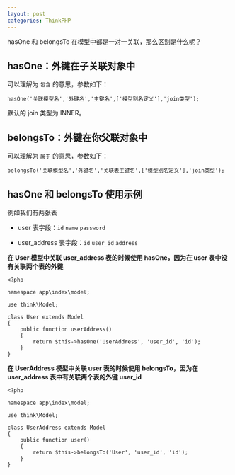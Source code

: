 ```yaml
---
layout: post
categories: ThinkPHP
---
```


hasOne 和 belongsTo 在模型中都是一对一关联，那么区别是什么呢？

## hasOne：外键在子关联对象中

可以理解为 `包含` 的意思，参数如下：

```
hasOne('关联模型名','外键名','主键名',['模型别名定义'],'join类型');
```

默认的 join 类型为 INNER。

## belongsTo：外键在你父联对象中

可以理解为 `属于` 的意思，参数如下：

```
belongsTo('关联模型名','外键名','关联表主键名',['模型别名定义'],'join类型');
```

## hasOne 和 belongsTo 使用示例

例如我们有两张表

* user 表字段：`id` `name` `password`

* user_address 表字段：`id` `user_id` `address`

**在 User 模型中关联 user_address 表的时候使用 hasOne，因为在 user 表中没有关联两个表的外键**

```
<?php

namespace app\index\model;

use think\Model;

class User extends Model
{
    public function userAddress()
    {
        return $this->hasOne('UserAddress', 'user_id', 'id');
    }
}

```

**在 UserAddress 模型中关联 user 表的时候使用 belongsTo，因为在 user_address 表中有关联两个表的外键 user_id**

```
<?php

namespace app\index\model;

use think\Model;

class UserAddress extends Model
{
    public function user()
    {
        return $this->belongsTo('User', 'user_id', 'id');
    }
}

```

